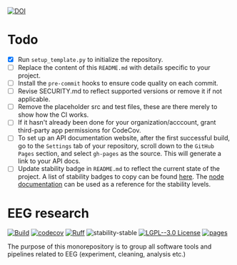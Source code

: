 [![DOI](https://zenodo.org/badge/657341621.svg)](https://zenodo.org/doi/10.5281/zenodo.10383685)
# Todo

- [x] Run `setup_template.py` to initialize the repository.
- [ ] Replace the content of this `README.md` with details specific to your project.
- [ ] Install the `pre-commit` hooks to ensure code quality on each commit.
- [ ] Revise SECURITY.md to reflect supported versions or remove it if not applicable.
- [ ] Remove the placeholder src and test files, these are there merely to show how the CI works.
- [ ] If it hasn't already been done for your organization/acccount, grant third-party app permissions for CodeCov.
- [ ] To set up an API documentation website, after the first successful build, go to the `Settings` tab of your repository, scroll down to the `GitHub Pages` section, and select `gh-pages` as the source. This will generate a link to your API docs.
- [ ] Update stability badge in `README.md` to reflect the current state of the project. A list of stability badges to copy can be found [here](https://github.com/orangemug/stability-badges). The [node documentation](https://nodejs.org/docs/latest-v20.x/api/documentation.html#documentation_stability_index) can be used as a reference for the stability levels.

# EEG research

[![Build](https://github.com/childmindresearch/eeg_research/actions/workflows/test.yaml/badge.svg?branch=main)](https://github.com/childmindresearch/eeg_research/actions/workflows/test.yaml?query=branch%3Amain)
[![codecov](https://codecov.io/gh/childmindresearch/eeg_research/branch/main/graph/badge.svg?token=22HWWFWPW5)](https://codecov.io/gh/childmindresearch/eeg_research)
[![Ruff](https://img.shields.io/endpoint?url=https://raw.githubusercontent.com/astral-sh/ruff/main/assets/badge/v2.json)](https://github.com/astral-sh/ruff)
![stability-stable](https://img.shields.io/badge/stability-experimental-red.svg)
[![LGPL--3.0 License](https://img.shields.io/badge/license-LGPL--3.0-blue.svg)](https://github.com/childmindresearch/eeg_research/blob/main/LICENSE)
[![pages](https://img.shields.io/badge/api-docs-blue)](https://childmindresearch.github.io/eeg_research)

The purpose of this monorepository is to group all software tools and pipelines related to EEG (experiment, cleaning, analysis etc.)
